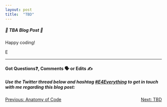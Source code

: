 ```yaml
---
layout: post
title:  "TBD"
---
```


<h5>
🚧 TBA Blog Post 🚧
</h5>

Happy coding!

E
<hr>
<h4>Got Questions❓, Comments 🗣 or Edits ✍</h4>
<h5>Use the Twitter thread below and hashtag <a href="https://twitter.com/hashtag/e4everything?f=tweets&vertical=default&lang=en" target="_blank">#E4Everything</a> to get in touch with me regarding this blog post:</h5>

<span><a href="https://eamoses.github.io/blog/2019/06/10/code-anatomy.html" style="float:left;">Previous: Anatomy of Code</a><a href="#" style="float:right;">Next: TBD</a></span>